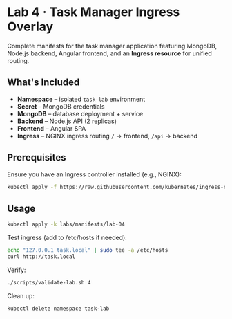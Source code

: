 # Lab 4 · Task Manager Ingress Overlay

Complete manifests for the task manager application featuring MongoDB, Node.js
backend, Angular frontend, and an **Ingress resource** for unified routing.

## What's Included

- **Namespace** – isolated `task-lab` environment
- **Secret** – MongoDB credentials
- **MongoDB** – database deployment + service
- **Backend** – Node.js API (2 replicas)
- **Frontend** – Angular SPA
- **Ingress** – NGINX ingress routing `/` → frontend, `/api` → backend

## Prerequisites

Ensure you have an Ingress controller installed (e.g., NGINX):

```bash
kubectl apply -f https://raw.githubusercontent.com/kubernetes/ingress-nginx/controller-v1.8.1/deploy/static/provider/cloud/deploy.yaml
```

## Usage

```bash
kubectl apply -k labs/manifests/lab-04
```

Test ingress (add to /etc/hosts if needed):

```bash
echo "127.0.0.1 task.local" | sudo tee -a /etc/hosts
curl http://task.local
```

Verify:

```bash
./scripts/validate-lab.sh 4
```

Clean up:

```bash
kubectl delete namespace task-lab
```
